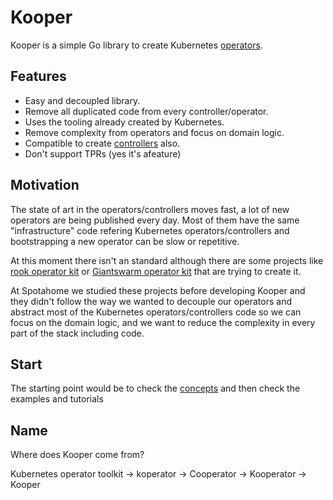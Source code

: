 Kooper
======

Kooper is a simple Go library to create Kubernetes [operators](https://coreos.com/operators/).

## Features

* Easy and decoupled library.
* Remove all duplicated code from every controller/operator.
* Uses the tooling already created by Kubernetes.
* Remove complexity from operators and focus on domain logic.
* Compatible to create [controllers](https://github.com/kubernetes/community/blob/master/contributors/devel/controllers.md) also.
* Don't support TPRs (yes it's afeature)


## Motivation

The state of art in the operators/controllers moves fast, a lot of new operators are being published every day. Most of them have the same "infrastructure" code refering Kubernetes operators/controllers and bootstrapping a new operator can be slow or repetitive.

At this moment there isn't an standard although there are some projects like [rook operator kit](https://github.com/rook/operator-kit) or [Giantswarm operator kit](https://github.com/giantswarm/operatorkit) that are trying to create it.

At Spotahome we studied these projects before developing Kooper and they didn't follow the way we wanted to decouple our operators and abstract most of the Kubernetes operators/controllers code so we can focus on the domain logic, and we want to reduce the complexity in every part of the stack including code.

## Start

The starting point would be to check the [concepts](docs/concepts.md) and then check the examples and tutorials

## Name

Where does Kooper come from?

Kubernetes operator toolkit -> koperator -> Cooperator -> Kooperator -> Kooper